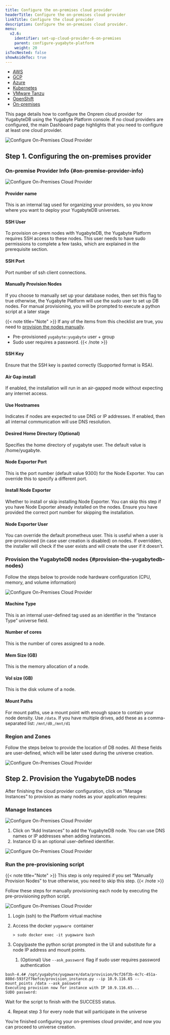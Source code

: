 ```yaml
---
title: Configure the on-premises cloud provider
headerTitle: Configure the on-premises cloud provider
linkTitle: Configure the cloud provider
description: Configure the on-premises cloud provider.
menu:
  v2.6:
    identifier: set-up-cloud-provider-6-on-premises
    parent: configure-yugabyte-platform
    weight: 20
isTocNested: false
showAsideToc: true
---
```


<ul class="nav nav-tabs-alt nav-tabs-yb">

  <li>
    <a href="/preview/yugabyte-platform/configure-yugabyte-platform/set-up-cloud-provider/aws" class="nav-link">
      <i class="fab fa-aws"></i>
      AWS
    </a>
  </li>

  <li>
    <a href="/preview/yugabyte-platform/configure-yugabyte-platform/set-up-cloud-provider/gcp" class="nav-link">
      <i class="fab fa-google" aria-hidden="true"></i>
      GCP
    </a>
  </li>

  <li>
    <a href="/preview/yugabyte-platform/configure-yugabyte-platform/set-up-cloud-provider/azure" class="nav-link">
      <i class="icon-azure" aria-hidden="true"></i>
      Azure
    </a>
  </li>

  <li>
    <a href="/preview/yugabyte-platform/configure-yugabyte-platform/set-up-cloud-provider/kubernetes" class="nav-link">
      <i class="fas fa-cubes" aria-hidden="true"></i>
      Kubernetes
    </a>
  </li>

  <li>
    <a href="/preview/yugabyte-platform/configure-yugabyte-platform/set-up-cloud-provider/vmware-tanzu" class="nav-link">
      <i class="fas fa-cubes" aria-hidden="true"></i>
      VMware Tanzu
    </a>
  </li>

<li>
    <a href="/preview/yugabyte-platform/configure-yugabyte-platform/set-up-cloud-provider/openshift" class="nav-link">
      <i class="fas fa-cubes" aria-hidden="true"></i>OpenShift</a>
  </li>

  <li>
    <a href="/preview/yugabyte-platform/configure-yugabyte-platform/set-up-cloud-provider/on-premises" class="nav-link active">
      <i class="fas fa-building"></i>
      On-premises
    </a>
  </li>

</ul>

This page details how to configure the Onprem cloud provider for YugabyteDB using the Yugabyte Platform console. If no cloud providers are configured, the main Dashboard page highlights that you need to configure at least one cloud provider.


![Configure On-Premises Cloud Provider](/images/ee/onprem/configure-onprem-0.png)

## Step 1. Configuring the on-premises provider


### On-premise Provider Info {#on-premise-provider-info}


![Configure On-Premises Cloud Provider](/images/ee/onprem/configure-onprem-1.png)

#### Provider name

This is an internal tag used for organizing your providers, so you know where you want to deploy your YugabyteDB universes.

#### SSH User

To provision on-prem nodes with YugabyteDB, the Yugabyte Platform requires SSH access to these nodes. This user needs to have sudo permissions to complete a few tasks, which are explained in the prerequisite section.

#### SSH Port

Port number of ssh client connections.

#### Manually Provision Nodes

If you choose to manually set up your database nodes, then set this flag to true otherwise, the Yugabyte Platform will use the sudo user to set up DB nodes. For manual provisioning, you will be prompted to execute a python script at a later stage

{{< note title="Note" >}}
If any of the items from this checklist are true, you need to [provision the nodes manually](#run-the-pre-provisioning-script).
*   Pre-provisioned `yugabyte:yugabyte` user + group
*   Sudo user requires a password.
{{< /note >}}

#### SSH Key
Ensure that the SSH key is pasted correctly (Supported format is RSA).

#### Air Gap install
If enabled, the installation will run in an air-gapped mode without expecting any internet access.

#### Use Hostnames
Indicates if nodes are expected to use DNS or IP addresses. If enabled, then all internal communication will use DNS resolution.

#### Desired Home Directory (Optional)
Specifies the home directory of yugabyte user. The default value is /home/yugabyte.

#### Node Exporter Port
This is the port number (default value 9300) for the Node Exporter. You can override this to specify a different port.

#### Install Node Exporter
Whether to install or skip installing Node Exporter. You can skip this step if you have Node Exporter already installed on the nodes. Ensure you have provided the correct port number for skipping the installation.

#### Node Exporter User
You can override the default prometheus user. This is useful when a user is pre-provisioned (in case user creation is disabled) on nodes. If overridden, the installer will check if the user exists and will create the user if it doesn't.

### Provision the YugabyteDB nodes {#provision-the-yugabytedb-nodes}

Follow the steps below to provide node hardware configuration (CPU, memory, and volume information)

![Configure On-Premises Cloud Provider](/images/ee/onprem/configure-onprem-2.png)

#### Machine Type

This is an internal user-defined tag used as an identifier in the “Instance Type” universe field.

#### Number of cores

This is the number of cores assigned to a node.

#### Mem Size (GB)

This is the memory allocation of a node.

#### Vol size (GB)

This is the disk volume of a node.

#### Mount Paths

For mount paths, use a mount point with enough space to contain your node density. Use `/data`. If you have multiple drives, add these as a comma-separated list: `/mnt/d0,/mnt/d1`


### Region and Zones

Follow the steps below to provide the location of DB nodes. All these fields are user-defined, which will be later used during the universe creation.


![Configure On-Premises Cloud Provider](/images/ee/onprem/configure-onprem-3.png)

## Step 2. Provision the YugabyteDB nodes

After finishing the cloud provider configuration, click on “Manage Instances” to provision as many nodes as your application requires:


### Manage Instances

![Configure On-Premises Cloud Provider](/images/ee/onprem/configure-onprem-4.png)

1. Click on “Add Instances” to add the YugabyteDB node. You can use DNS names or IP addresses when adding instances.
2. Instance ID is an optional user-defined identifier.

![Configure On-Premises Cloud Provider](/images/ee/onprem/configure-onprem-5.png)

### Run the pre-provisioning script

{{< note title="Note" >}}
This step is only required if you set “Manually Provision Nodes” to true otherwise, you need to skip this step.
{{< /note >}}

Follow these steps for manually provisioning each node by executing the pre-provisioning python script.


![Configure On-Premises Cloud Provider](/images/ee/onprem/configure-onprem-6.png)

1. Login (ssh) to the Platform virtual machine
2. Access the docker `yugaware `container

    ```
    > sudo docker exec -it yugaware bash
    ```


3. Copy/paste the python script prompted in the UI and substitute for a node IP address and mount points.
    1. (Optional) Use `--ask_password `flag if sudo user requires password authentication


```
bash-4.4# /opt/yugabyte/yugaware/data/provision/9cf26f3b-4c7c-451a-880d-593f2f76efce/provision_instance.py --ip 10.9.116.65 --mount_points /data --ask_password
Executing provision now for instance with IP 10.9.116.65...
SUDO password:
```


Wait for the script to finish with the SUCCESS status.


4. Repeat step 3 for every node that will participate in the universe

You’re finished configuring your on-premises cloud provider, and now you can proceed to universe creation.
